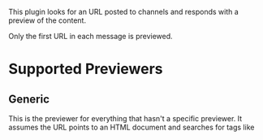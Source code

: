 This plugin looks for an URL posted to channels and responds with a preview of the content.

Only the first URL in each message is previewed.

# Supported Previewers

## Generic

This is the previewer for everything that hasn't a specific previewer.
It assumes the URL points to an HTML document and searches for tags
like <title> and <meta> tags that describe the document.

## Twitter
**Requires API key**
Previews Twitter Status ("Tweets) and Profiles links.

# Requirements

* [Beautiful Soup](https://www.crummy.com/software/BeautifulSoup/) to parse HTML with the `generic` extractor
* [regex](https://bitbucket.org/mrabarnett/mrab-regex/src/hg/) – because regular `re` doesn't handle unicode properly
* Install [humanize](https://github.com/jmoiron/humanize/) to enable nicer timestamps, like "yesterday" instead of a date string.

These can be installed with pip like this
    pip install beautifulsoup4 humanize regex

# Limitations

* This plugin only looks at the first thing that looks vaguely like a URL per message, and gives up if that string isn't a URL.
* some websites don't return anything helpful to a user agent that has JS disabled. Such websites can be added to the blacklist.

# Security

The generic extractor GETs arbitrary URLs.
If the bot can access anything via http(s) that's sensitive and not available
from the general internet, it might be possible for a user to trick it into doing something nasty.
